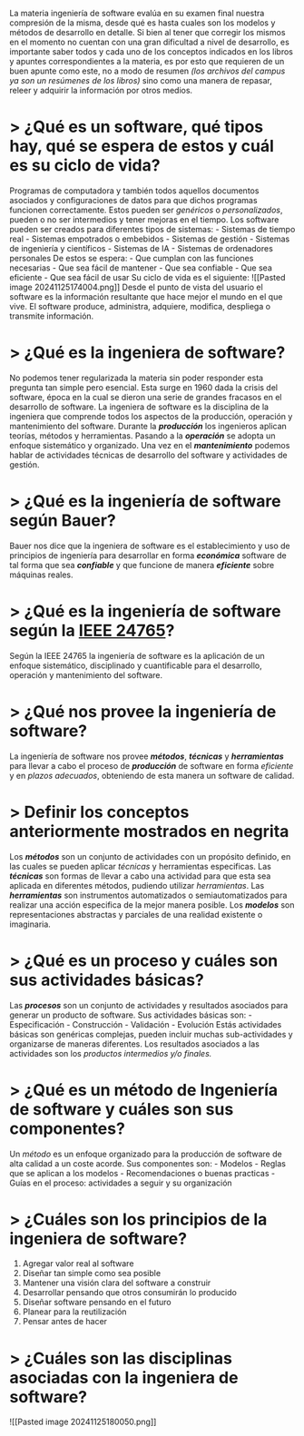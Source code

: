 La materia ingeniería de software evalúa en su examen final nuestra compresión de la misma, desde qué es hasta cuales son los modelos y métodos de desarrollo en detalle.
Si bien al tener que corregir los mismos en el momento no cuentan con una gran dificultad a nivel de desarrollo, es importante saber todos y cada uno de los conceptos indicados en los libros y apuntes correspondientes a la materia, es por esto que requieren de un buen apunte como este, no a modo de resumen *(los archivos del campus ya son un resúmenes de los libros)* sino como una manera de repasar, releer y adquirir la información por otros medios. 
# > ¿Qué es un software, qué tipos hay, qué se espera de estos y cuál es su ciclo de vida?

Programas de computadora y también todos aquellos documentos asociados y configuraciones de datos para que dichos programas funcionen correctamente.
Estos pueden ser *genéricos* o *personalizados*, pueden o no ser intermedios y tener mejoras en el tiempo.
Los software pueden ser creados para diferentes tipos de sistemas:
                - Sistemas de tiempo real
                -  Sistemas empotrados o embebidos
                - Sistemas de gestión
                - Sistemas de ingeniería y científicos
                - Sistemas de IA
                - Sistemas de ordenadores personales
De estos se espera:
                - Que cumplan con las funciones necesarias
                - Que sea fácil de mantener
                - Que sea confiable
                - Que sea eficiente
                - Que sea fácil de usar
 Su ciclo de vida es el siguiente:
 ![[Pasted image 20241125174004.png]]
 Desde el punto de vista del usuario el software es la información resultante que hace mejor el mundo en el que vive.
 El software produce, administra, adquiere, modifica, despliega o transmite información.
# > ¿Qué es la ingeniera de software?

No podemos tener regularizada la materia sin poder responder esta pregunta tan simple pero esencial. Esta surge en 1960 dada la crisis del software, época en la cual se dieron una serie de grandes fracasos en el desarrollo de software.
La ingeniera de software es la disciplina de la ingeniera que comprende todos los aspectos de la producción, operación y mantenimiento del software.
Durante la ***producción*** los ingenieros aplican teorías, métodos y herramientas.
Pasando a la ***operación*** se adopta un enfoque sistemático y organizado.
Una vez en el ***mantenimiento*** podemos hablar de actividades técnicas de desarrollo del software y actividades de gestión. 
# > ¿Qué es la ingeniería de software según Bauer? 

Bauer nos dice que la ingeniera de software es el establecimiento y uso de principios de ingeniería para desarrollar en forma ***económica*** software de tal forma que sea ***confiable*** y que funcione de manera ***eficiente*** sobre máquinas reales.
# > ¿Qué es la ingeniería de software según la [IEEE 24765]([[https://www1.utec.edu.pe/blog-de-carreras/ingenieria-de-la-energia/que-significa-ser-parte-de-la-ieee-en-utec#:~:text=El%20Instituto%20de%20Ingenieros%20El%C3%A9ctricos,%2C%20Energ%C3%A9tica%2C%20Inform%C3%A1tica%20y%20afines.]])? 

Según la IEEE 24765 la ingeniería de software es la aplicación de un enfoque sistemático, disciplinado y cuantificable para el desarrollo, operación y mantenimiento del software.
# > ¿Qué nos provee la ingeniería de software?

La ingeniería de software nos provee ***métodos***, ***técnicas*** y ***herramientas*** para llevar a cabo el proceso de ***producción*** de software en forma *eficiente* y en *plazos adecuados*, obteniendo de esta manera un software de calidad.

# > Definir los conceptos anteriormente mostrados en negrita

Los ***métodos*** son un conjunto de actividades con un propósito definido, en las cuales se pueden aplicar *técnicas* y herramientas especificas. 
Las ***técnicas*** son formas de llevar a cabo una actividad para que esta sea aplicada en diferentes métodos, pudiendo utilizar *herramientas*.
Las ***herramientas*** son instrumentos automatizados o semiautomatizados para realizar una acción especifica de la mejor manera posible.
Los ***modelos*** son representaciones abstractas y parciales de una realidad existente o imaginaria.
# > ¿Qué es un proceso y cuáles son sus actividades básicas?

Las ***procesos*** son un conjunto de actividades y resultados asociados para generar un producto de software. Sus actividades básicas son:
                      - Especificación
                      - Construcción
                      - Validación
                      - Evolución
 Estás actividades básicas son genéricas complejas, pueden incluir muchas sub-actividades y organizarse de maneras diferentes.
 Los resultados asociados a las actividades son los *productos intermedios y/o finales.* 
# > ¿Qué es un método de Ingeniería de software y cuáles son sus componentes? 

Un *método* es un enfoque organizado para la producción de software de alta calidad a un coste acorde.
Sus componentes son:
                      - Modelos
                      - Reglas que se aplican a los modelos
                      - Recomendaciones o buenas practicas
                      - Guías en el proceso: actividades a seguir y su organización
# > ¿Cuáles son los principios de la ingeniera de software?
1) Agregar valor real al software
2) Diseñar tan simple como sea posible
3) Mantener una visión clara del software a construir
4) Desarrollar pensando que otros consumirán lo producido
5) Diseñar software pensando en el futuro
6) Planear para la reutilización
7) Pensar antes de hacer
# > ¿Cuáles son las disciplinas asociadas con la ingeniera de software?
![[Pasted image 20241125180050.png]]